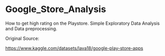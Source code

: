 # Google_Store_Analysis
 How to get high rating on the Playstore.  Simple Exploratory Data Analysis and Data preprocessing.

 Original Source:

 https://www.kaggle.com/datasets/lava18/google-play-store-apps
